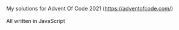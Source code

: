 My solutions for Advent Of Code 2021 (<a href="https://adventofcode.com/">https://adventofcode.com/</a>)
<br/>
<br/>
All written in JavaScript
